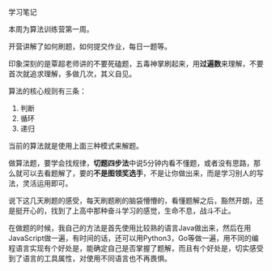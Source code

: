 学习笔记

本周为算法训练营第一周。

开营讲解了如何刷题，如何提交作业，每日一题等。

印象深刻的是覃超老师讲的不要死磕题，五毒神掌刷起来，用**过遍数**来理解，不要首次就追求理解，多做几次，其义自见。



算法的核心规则有三条：

1. 判断
2. 循环
3. 递归

当前的算法就是使用上面三种模式来解题。

做算法题，要学会找规律，**切题四步法**中说5分钟内看不懂题，或者没有思路，那么就可以去看题解了，要的**不是图领奖选手**，不是让你做出来，而是学习别人的写法，灵活运用即可。



说下这几天刷题的感受，每天刷题刷的脑袋懵懵的，看懂题解之后，豁然开朗，还是挺开心的，找到了上高中那种奋斗学习的感觉，生命不息，战斗不止。

在做题的时候，我自己的方法是首先使用比较熟的语言Java做出来，然后在用JavaScript做一遍，有时间的话，还可以用Python3，Go等做一遍，用不同的编程语言实现有个好处是，能确定自己是否掌握了题解，而且有个好处是，切实感受到了语言的工具属性，对使用不同语言也不再畏惧。



